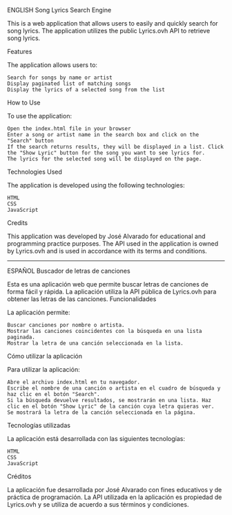 ENGLISH
Song Lyrics Search Engine

This is a web application that allows users to easily and quickly search for song lyrics. The application utilizes the public Lyrics.ovh API to retrieve song lyrics.

Features

The application allows users to:

    Search for songs by name or artist
    Display paginated list of matching songs
    Display the lyrics of a selected song from the list

How to Use

To use the application:

    Open the index.html file in your browser
    Enter a song or artist name in the search box and click on the "Search" button
    If the search returns results, they will be displayed in a list. Click the "Show Lyric" button for the song you want to see lyrics for.
    The lyrics for the selected song will be displayed on the page.

Technologies Used

The application is developed using the following technologies:

    HTML
    CSS
    JavaScript

Credits

This application was developed by José Alvarado for educational and programming practice purposes. The API used in the application is owned by Lyrics.ovh and is used in accordance with its terms and conditions.

----------------------------------------------------------------------------------------------------------------------------------------------------------------------------

ESPAÑOL
Buscador de letras de canciones

Esta es una aplicación web que permite buscar letras de canciones de forma fácil y rápida. La aplicación utiliza la API pública de Lyrics.ovh para obtener las letras de las canciones.
Funcionalidades

La aplicación permite:

    Buscar canciones por nombre o artista.
    Mostrar las canciones coincidentes con la búsqueda en una lista paginada.
    Mostrar la letra de una canción seleccionada en la lista.

Cómo utilizar la aplicación

Para utilizar la aplicación:

    Abre el archivo index.html en tu navegador.
    Escribe el nombre de una canción o artista en el cuadro de búsqueda y haz clic en el botón "Search".
    Si la búsqueda devuelve resultados, se mostrarán en una lista. Haz clic en el botón "Show Lyric" de la canción cuya letra quieras ver.
    Se mostrará la letra de la canción seleccionada en la página.

Tecnologías utilizadas

La aplicación está desarrollada con las siguientes tecnologías:

    HTML
    CSS
    JavaScript

Créditos

La aplicación fue desarrollada por José Alvarado con fines educativos y de práctica de programación. La API utilizada en la aplicación es propiedad de Lyrics.ovh y se utiliza de acuerdo a sus términos y condiciones.
